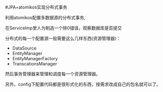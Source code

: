 #JPA+atomikos实现分布式事务

利用atomikos配置多数据源的分布式事务,

在ServiceImp里人为制造一个除0错误，观察数据库是否提交

分布式的每一个配置源一般需要这么几样东西(资源管理器)：
- DataSource
- EntityManager
- EntityManagerFactory
- TranscationsManager

然后事务管理器来管理和调度每一个资源管理器。

另外，config下配置代码都是很形式化的东西，按需求改成自己的包名就可以了。